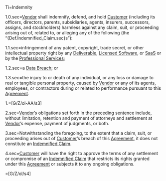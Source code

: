 Ti=Indemnity

1.0.sec=<a href='#Def.Vendor.sec' class='definedterm'>Vendor</a> shall indemnify, defend, and hold <a href='#Def.Customer.sec' class='definedterm'>Customer</a> (including its officers, directors, parents, subsidiaries, agents, insurers, successors, assigns, and stockholders) harmless against any claim, suit, or proceeding arising out of, related to, or alleging any of the following (the “{Def.Indemnified_Claim.sec}s”):

1.1.sec=infringement of any patent, copyright, trade secret, or other intellectual property right by any <a href='#Def.Deliverable.sec' class='definedterm'>Deliverable</a>, <a href='#Def.Licensed_Software.sec' class='definedterm'>Licensed Software</a>, or <a href='#Def.SaaS.sec' class='definedterm'>SaaS</a> or by the <a href='#Def.Professional_Service.sec' class='definedterm'>Professional Services</a>;

1.2.sec=a <a href='#Def.Data_Breach.sec' class='definedterm'>Data Breach</a>; or

1.3.sec=the injury to or death of any individual, or any loss or damage to real or tangible personal property, caused by <a href='#Def.Vendor.sec' class='definedterm'>Vendor</a> or any of its agents, employees, or contractors during or related to performance pursuant to this <a href='#Def.Agreement.sec' class='definedterm'>Agreement</a>.

1.=[G/Z/ol-AA/s3]

2.sec=<a href='#Def.Vendor.sec' class='definedterm'>Vendor</a>’s obligations set forth in the preceding sentence include, without limitation, retention and payment of attorneys and settlement at <a href='#Def.Vendor.sec' class='definedterm'>Vendor</a>’s expense, payment of judgments, or both.

3.sec=Notwithstanding the foregoing, to the extent that a claim, suit, or proceeding arises out of <a href='#Def.Customer.sec' class='definedterm'>Customer</a>’s breach of this <a href='#Def.Agreement.sec' class='definedterm'>Agreement</a>, it does not constitute an <a href='#Def.Indemnified_Claim.sec' class='definedterm'>Indemnified Claim</a>.

4.sec=<a href='#Def.Customer.sec' class='definedterm'>Customer</a> will have the right to approve the terms of any settlement or compromise of an <a href='#Def.Indemnified_Claim.sec' class='definedterm'>Indemnified Claim</a> that restricts its rights granted under this <a href='#Def.Agreement.sec' class='definedterm'>Agreement</a> or subjects it to any ongoing obligations.

=[G/Z/ol/s4]
